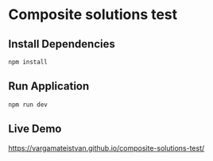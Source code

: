 # Composite solutions test

## Install Dependencies

```
npm install
```

## Run Application

```
npm run dev
```

## Live Demo

https://vargamateistvan.github.io/composite-solutions-test/
